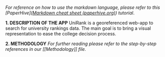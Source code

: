 *For reference on how to use the markdown language, please refer to this
[PaperHive]([Markdown cheat sheet (paperhive.org)](https://paperhive.org/help/markdown)) tutorial*.

**1. DESCRIPTION OF THE APP**
UniRank is a georeferenced web-app to search for university rankings data. The main goal is to bring a visual representation to ease the college decision process.

**2. METHODOLOGY** 
*For further reading please refer to the step-by-step references in our [[Methodology]] file.*
